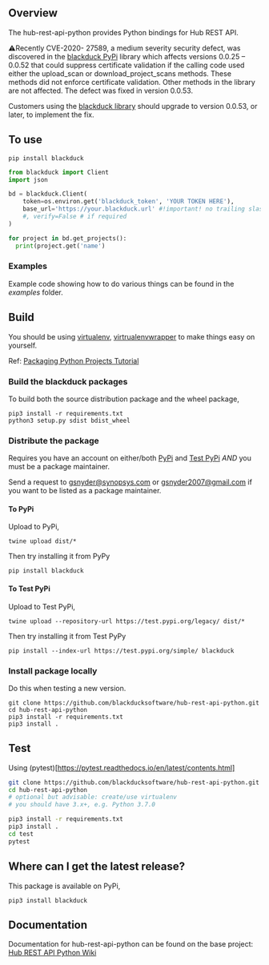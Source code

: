 ## Overview ##

The hub-rest-api-python provides Python bindings for Hub REST API.

:warning:Recently CVE-2020- 27589, a medium severity security defect, was discovered in the [blackduck PyPi](https://pypi.org/project/blackduck/) library which affects versions 0.0.25 – 0.0.52 that could suppress certificate validation if the calling code used either the upload_scan or download_project_scans methods. These methods did not enforce certificate validation. Other methods in the library are not affected. The defect was fixed in version 0.0.53.

Customers using the [blackduck library](https://pypi.org/project/blackduck/) should upgrade to version 0.0.53, or later, to implement the fix.

## To use ##

```
pip install blackduck
```

```python
from blackduck import Client
import json

bd = blackduck.Client(
    token=os.environ.get('blackduck_token', 'YOUR TOKEN HERE'),
    base_url='https://your.blackduck.url' #!important! no trailing slash
    #, verify=False # if required
)

for project in bd.get_projects():
  print(project.get('name')

```

### Examples

Example code showing how to do various things can be found in the *examples* folder. 

## Build ##

You should be using [virtualenv](https://pypi.org/project/virtualenv/), [virtrualenvwrapper](https://virtualenvwrapper.readthedocs.io/en/latest/) to make things easy on yourself.

Ref: [Packaging Python Projects Tutorial](https://packaging.python.org/tutorials/packaging-projects/)

### Build the blackduck packages
To build both the source distribution package and the wheel package,

```
pip3 install -r requirements.txt
python3 setup.py sdist bdist_wheel
```

### Distribute the package

Requires you have an account on either/both [PyPi](https://pypi.org) and [Test PyPi](https://test.pypi.org) *AND* you must be a package maintainer.

Send a request to gsnyder@synopsys.com or gsnyder2007@gmail.com if you want to be listed as a package maintainer.

#### To PyPi

Upload to PyPi,

```
twine upload dist/*
```

Then try installing it from PyPy

```
pip install blackduck
```

#### To Test PyPi

Upload to Test PyPi,

```
twine upload --repository-url https://test.pypi.org/legacy/ dist/*
```

Then try installing it from Test PyPy

```
pip install --index-url https://test.pypi.org/simple/ blackduck
```

### Install package locally

Do this when testing a new version.

```
git clone https://github.com/blackducksoftware/hub-rest-api-python.git
cd hub-rest-api-python
pip3 install -r requirements.txt
pip3 install .
```

## Test ##
Using (pytest)[https://pytest.readthedocs.io/en/latest/contents.html]

```bash
git clone https://github.com/blackducksoftware/hub-rest-api-python.git
cd hub-rest-api-python
# optional but advisable: create/use virtualenv
# you should have 3.x+, e.g. Python 3.7.0

pip3 install -r requirements.txt
pip3 install .
cd test
pytest
```

## Where can I get the latest release? ##
This package is available on PyPi,

`pip3 install blackduck`

## Documentation ##
Documentation for hub-rest-api-python can be found on the base project:  [Hub REST API Python Wiki](https://github.com/blackducksoftware/hub-rest-api-python/wiki)


